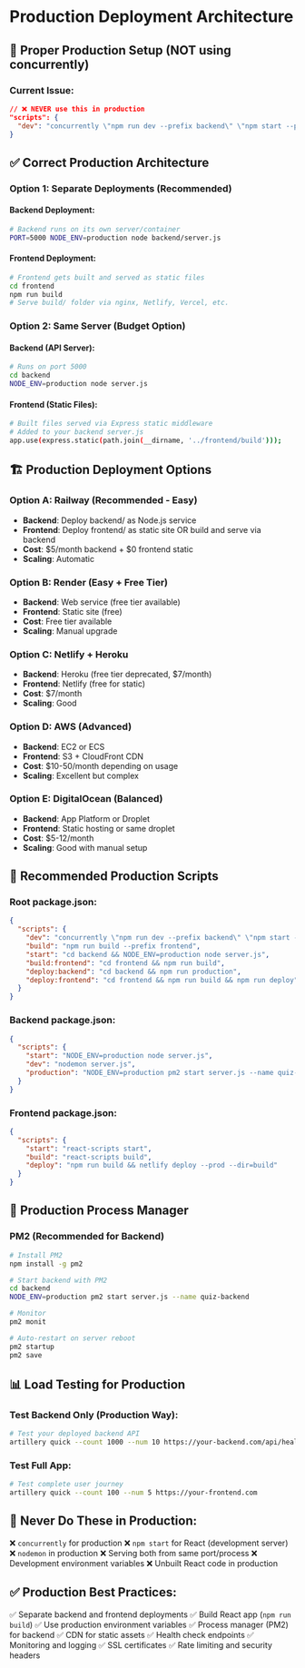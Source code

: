 # Production Deployment Architecture

## 🚀 Proper Production Setup (NOT using concurrently)

### Current Issue:

```json
// ❌ NEVER use this in production
"scripts": {
  "dev": "concurrently \"npm run dev --prefix backend\" \"npm start --prefix frontend\""
}
```

## ✅ Correct Production Architecture

### Option 1: Separate Deployments (Recommended)

#### Backend Deployment:

```bash
# Backend runs on its own server/container
PORT=5000 NODE_ENV=production node backend/server.js
```

#### Frontend Deployment:

```bash
# Frontend gets built and served as static files
cd frontend
npm run build
# Serve build/ folder via nginx, Netlify, Vercel, etc.
```

### Option 2: Same Server (Budget Option)

#### Backend (API Server):

```bash
# Runs on port 5000
cd backend
NODE_ENV=production node server.js
```

#### Frontend (Static Files):

```bash
# Built files served via Express static middleware
# Added to your backend server.js
app.use(express.static(path.join(__dirname, '../frontend/build')));
```

## 🏗️ Production Deployment Options

### Option A: Railway (Recommended - Easy)

- **Backend**: Deploy backend/ as Node.js service
- **Frontend**: Deploy frontend/ as static site OR build and serve via backend
- **Cost**: $5/month backend + $0 frontend static
- **Scaling**: Automatic

### Option B: Render (Easy + Free Tier)

- **Backend**: Web service (free tier available)
- **Frontend**: Static site (free)
- **Cost**: Free tier available
- **Scaling**: Manual upgrade

### Option C: Netlify + Heroku

- **Backend**: Heroku (free tier deprecated, $7/month)
- **Frontend**: Netlify (free for static)
- **Cost**: $7/month
- **Scaling**: Good

### Option D: AWS (Advanced)

- **Backend**: EC2 or ECS
- **Frontend**: S3 + CloudFront CDN
- **Cost**: $10-50/month depending on usage
- **Scaling**: Excellent but complex

### Option E: DigitalOcean (Balanced)

- **Backend**: App Platform or Droplet
- **Frontend**: Static hosting or same droplet
- **Cost**: $5-12/month
- **Scaling**: Good with manual setup

## 🎯 Recommended Production Scripts

### Root package.json:

```json
{
  "scripts": {
    "dev": "concurrently \"npm run dev --prefix backend\" \"npm start --prefix frontend\"",
    "build": "npm run build --prefix frontend",
    "start": "cd backend && NODE_ENV=production node server.js",
    "build:frontend": "cd frontend && npm run build",
    "deploy:backend": "cd backend && npm run production",
    "deploy:frontend": "cd frontend && npm run build && npm run deploy"
  }
}
```

### Backend package.json:

```json
{
  "scripts": {
    "start": "NODE_ENV=production node server.js",
    "dev": "nodemon server.js",
    "production": "NODE_ENV=production pm2 start server.js --name quiz-backend"
  }
}
```

### Frontend package.json:

```json
{
  "scripts": {
    "start": "react-scripts start",
    "build": "react-scripts build",
    "deploy": "npm run build && netlify deploy --prod --dir=build"
  }
}
```

## 🔧 Production Process Manager

### PM2 (Recommended for Backend)

```bash
# Install PM2
npm install -g pm2

# Start backend with PM2
cd backend
NODE_ENV=production pm2 start server.js --name quiz-backend

# Monitor
pm2 monit

# Auto-restart on server reboot
pm2 startup
pm2 save
```

## 📊 Load Testing for Production

### Test Backend Only (Production Way):

```bash
# Test your deployed backend API
artillery quick --count 1000 --num 10 https://your-backend.com/api/health
```

### Test Full App:

```bash
# Test complete user journey
artillery quick --count 100 --num 5 https://your-frontend.com
```

## 🚨 Never Do These in Production:

❌ `concurrently` for production
❌ `npm start` for React (development server)
❌ `nodemon` in production
❌ Serving both from same port/process
❌ Development environment variables
❌ Unbuilt React code in production

## ✅ Production Best Practices:

✅ Separate backend and frontend deployments
✅ Build React app (`npm run build`)
✅ Use production environment variables
✅ Process manager (PM2) for backend
✅ CDN for static assets
✅ Health check endpoints
✅ Monitoring and logging
✅ SSL certificates
✅ Rate limiting and security headers
